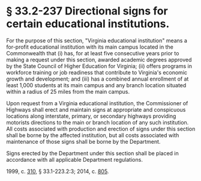 # § 33.2-237 Directional signs for certain educational institutions.

<p>For the purpose of this section, "Virginia educational institution" means a for-profit educational institution with its main campus located in the Commonwealth that (i) has, for at least five consecutive years prior to making a request under this section, awarded academic degrees approved by the State Council of Higher Education for Virginia; (ii) offers programs in workforce training or job readiness that contribute to Virginia's economic growth and development; and (iii) has a combined annual enrollment of at least 1,000 students at its main campus and any branch location situated within a radius of 25 miles from the main campus.</p><p>Upon request from a Virginia educational institution, the Commissioner of Highways shall erect and maintain signs at appropriate and conspicuous locations along interstate, primary, or secondary highways providing motorists directions to the main or branch location of any such institution. All costs associated with production and erection of signs under this section shall be borne by the affected institution, but all costs associated with maintenance of those signs shall be borne by the Department.</p><p>Signs erected by the Department under this section shall be placed in accordance with all applicable Department regulations.</p><p>1999, c. <a href='http://lis.virginia.gov/cgi-bin/legp604.exe?991+ful+CHAP0310'>310</a>, § 33.1-223.2:3; 2014, c. <a href='http://lis.virginia.gov/cgi-bin/legp604.exe?141+ful+CHAP0805'>805</a>.</p>